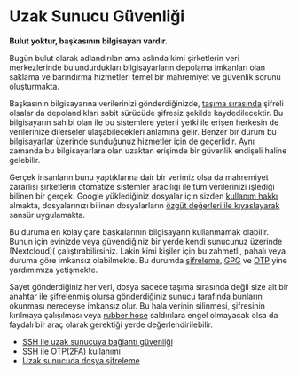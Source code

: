 # Uzak Sunucu Güvenliği

**Bulut yoktur, başkasının bilgisayarı vardır.**

Bugün bulut olarak adlandırılan ama aslında kimi şirketlerin veri merkezlerinde bulundurdukları bilgisayarların depolama imkanları olan saklama ve barındırma hizmetleri temel bir mahremiyet ve güvenlik sorunu oluşturmakta.

Başkasının bilgisayarına verilerinizi gönderdiğinizde, [taşıma sırasında](ag_guvenligi/letsencrypt.md) şifreli olsalar da depolandıkları sabit sürücüde şifresiz şekilde kaydedilecektir. Bu bilgisayarın sahibi olan ile bu sistemlere yeterli yetki ile erişen herkesin de verilerinize dilerseler ulaşabilecekleri anlamına gelir. Benzer bir durum bu bilgisayarlar üzerinde sunduğunuz hizmetler için de geçerlidir. Aynı zamanda bu bilgisayarlara olan uzaktan erişimde bir güvenlik endişeli haline gelebilir.

Gerçek insanların bunu yaptıklarına dair bir verimiz olsa da mahremiyet zararlısı şirketlerin otomatize sistemler aracılığı ile tüm verilerinizi işlediği bilinen bir gerçek. Google yüklediğiniz dosyalar için sizden [kullanım hakkı](https://www.theverge.com/2012/4/25/2973849/google-drive-terms-privacy-data-skydrive-dropbox-icloud) almakta, dosyalarınızı bilinen dosyalarların [özgüt değerleri ile kıyaslayarak](https://torrentfreak.com/google-drive-uses-hash-matching-detect-pirated-content/) sansür uygulamakta.

Bu duruma en kolay çare başkalarının bilgisayarın kullanmamak olabilir. Bunun için evinizde veya güvendiğiniz bir yerde kendi sunucunuz üzerinde [Nextcloud]( çalıştırabilirsiniz. Lakin kimi kişiler için bu zahmetli, pahalı veya duruma göre imkansız olabilmekte. Bu durumda [şifreleme](cihaz_guvenligi/cihaz_sifreleme.md), [GPG](/yazisma_guvenligi/gpg/gpg.md) ve [OTP](/beseri_guvenlik/2fa.md) yine yardımımıza yetişmekte.

Şayet gönderdiğiniz her veri, dosya sadece taşıma sırasında değil size ait bir anahtar ile şifrelenmiş olursa gönderdiğiniz sunucu tarafında bunların okunması neredeyse imkansız olur. Bu hala verinin silinmesi, şifresinin kırılmaya çalışılması veya [rubber hose](https://en.wikipedia.org/wiki/Rubber-hose_cryptanalysis) saldırılara engel olmayacak olsa da faydalı bir araç olarak gerektiği yerde değerlendirilebilir.

* [SSH ile uzak sunucuya bağlantı güvenliği](/cihaz_guvenligi/ssh.md)
* [SSH ile OTP(2FA) kullanımı](/cihaz_guvenligi/sunucu_2fa.md)
* [Uzak sunucuda dosya şifreleme](/cihaz_guvenligi/sunucu_sifreleme.md)
